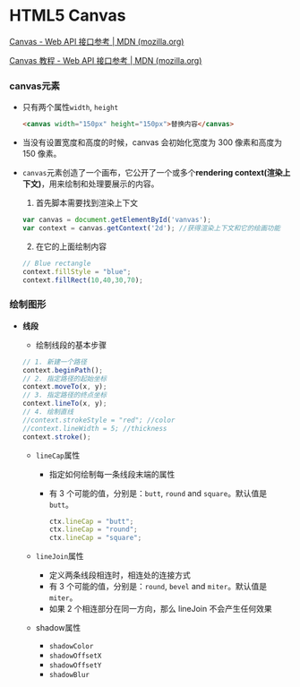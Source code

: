 # HTML5 Canvas

[Canvas - Web API 接口参考 | MDN (mozilla.org)](https://developer.mozilla.org/zh-CN/docs/Web/API/Canvas_API)

[Canvas 教程 - Web API 接口参考 | MDN (mozilla.org)](https://developer.mozilla.org/zh-CN/docs/Web/API/Canvas_API/Tutorial)

### canvas元素

- 只有两个属性`width`, `height`

  ```html
  <canvas width="150px" height="150px">替换内容</canvas>
  ```

  

- 当没有设置宽度和高度的时候，canvas 会初始化宽度为 300 像素和高度为 150 像素。

- `canvas`元素创造了一个画布，它公开了一个或多个**rendering context(渲染上下文)**，用来绘制和处理要展示的内容。

  1. 首先脚本需要找到渲染上下文

  ```javascript
  var canvas = document.getElementById('vanvas');
  var context = canvas.getContext('2d'); //获得渲染上下文和它的绘画功能
  ```

  2. 在它的上面绘制内容
  
  ```javascript
  // Blue rectangle
  context.fillStyle = "blue";
  context.fillRect(10,40,30,70);
  ```

### 绘制图形

- **线段**  

  - 绘制线段的基本步骤

  ```javascript
  // 1. 新建一个路径
  context.beginPath();
  // 2. 指定路径的起始坐标
  context.moveTo(x, y);
  // 3. 指定路径的终点坐标
  context.lineTo(x, y);
  // 4. 绘制直线
  //context.strokeStyle = "red"; //color
  //context.lineWidth = 5; //thickness
  context.stroke();
  ```

  - `lineCap`属性

    - 指定如何绘制每一条线段末端的属性

    - 有 3 个可能的值，分别是：`butt`, `round` and `square`。默认值是 `butt`。

      ```javascript
      ctx.lineCap = "butt";
      ctx.lineCap = "round";
      ctx.lineCap = "square";
      ```

  - `lineJoin`属性
    - 定义两条线段相连时，相连处的连接方式
    - 有 3 个可能的值，分别是：`round`, `bevel` and `miter`。默认值是 `miter`。
    - 如果 2 个相连部分在同一方向，那么 lineJoin 不会产生任何效果
  
  - shadow属性
  
    - `shadowColor`
    - `shadowOffsetX`
    - `shadowOffsetY`
    - `shadowBlur`




